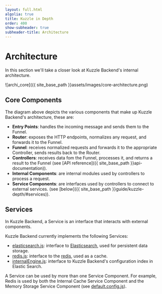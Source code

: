 ```yaml
---
layout: full.html
algolia: true
title: Kuzzle in Depth
order: 400
show-subheader: true
subheader-title: Architecture
---
```


# Architecture

In this section we'll take a closer look at Kuzzle Backend's internal architecture.

![archi_core]({{ site_base_path }}assets/images/core-architecture.png)
 
## Core Components

The diagram above depicts the various components that make up Kuzzle Backend's architecture, these are:

* **Entry Points**: handles the incoming message and sends them to the Funnel.
* **Router**: exposes the HTTP endpoints, normalizes any request, and forwards it to the Funnel.
* **Funnel**: receives normalized requests and forwards it to the appropriate Controller, sends results back to the Router.
* **Controllers**: receives data fom the Funnel, processes it, and returns a result to the Funnel (see [API reference]({{ site_base_path }}api-documentation)).
* **Internal Components**: are internal modules used by controllers to process a request.
* **Service Components**: are interfaces used by controllers to connect to external services. (see [below]({{ site_base_path }}guide/kuzzle-depth/#services)).

## Services

In Kuzzle Backend, a Service is an interface that interacts with external components.

Kuzzle Backend currently implements the following Services:

* [elasticsearch.js](https://github.com/kuzzleio/kuzzle/blob/master/lib/services/elasticsearch.js): interface to [Elasticsearch](https://www.elastic.co/products/elasticsearch), used for persistent data storage.
* [redis.js](https://github.com/kuzzleio/kuzzle/blob/master/lib/services/redis.js): interface to the [redis](http://redis.io), used as a cache.
* [internalEngine.js](https://github.com/kuzzleio/kuzzle/blob/master/lib/services/internalEngine/): interface to Kuzzle Backend's configuration index in Elastic Search.


A Service can be used by more than one Service Component. For example, Redis is used by both the Internal Cache Service Component and the Memory Storage Service Component (see [default.config.js](https://github.com/kuzzleio/kuzzle/blob/master/default.config.js)).
